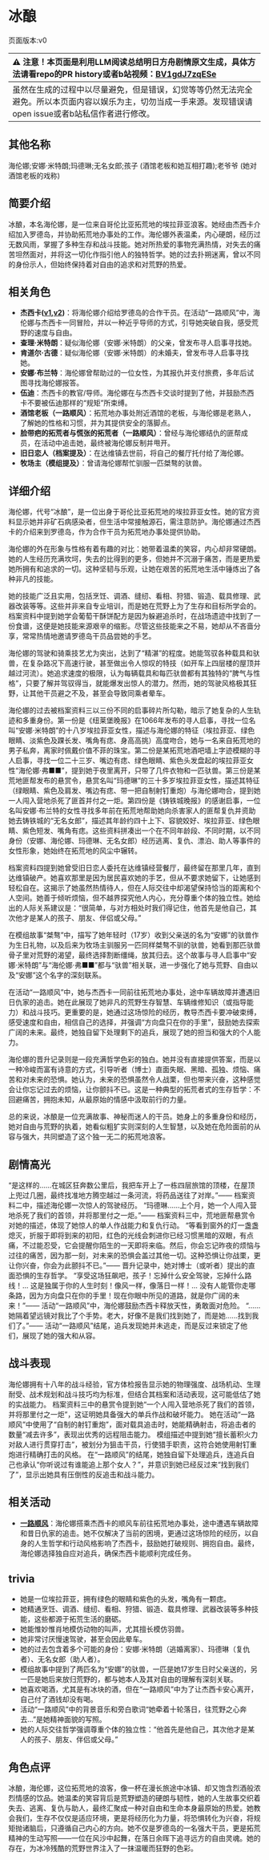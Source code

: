 # 冰酿
页面版本:v0
 

| :warning: 注意！本页面是利用LLM阅读总结明日方舟剧情原文生成，具体方法请看repo的PR history或者b站视频：[BV1gdJ7zqESe](https://www.bilibili.com/video/BV1gdJ7zqESe/)         |
|:----------------------------|
| 虽然在生成的过程中以尽量避免，但是错误，幻觉等等仍然无法完全避免。所以本页面内容以娱乐为主，切勿当成一手来源。发现错误请open issue或者b站私信作者进行修改。|



## 其他名称
海伦娜;安娜·米特朗;玛德琳;无名女郎;孩子 (酒馆老板和她互相打趣);老爷爷 (她对酒馆老板的戏称)
## 简要介绍
冰酿，本名海伦娜，是一位来自哥伦比亚拓荒地的埃拉菲亚浪客。她经由杰西卡介绍加入罗德岛，并协助拓荒地办事处的工作。海伦娜外表温柔，内心硬朗，经历过无数风雨，掌握了多种生存和战斗技能。她对所热爱的事物充满热情，对失去的痛苦坦然面对，并将这一切化作指引他人的独特哲学。她的过去扑朔迷离，曾以不同的身份示人，但始终保持着对自由的追求和对荒野的热爱。
## 相关角色
-   **杰西卡([v1](char_235_jesica.md),[v2](../char_v3/char_235_jesica.md))**：将海伦娜介绍给罗德岛的合作干员。在活动“一路顺风”中，海伦娜与杰西卡一同冒险，并以一种近乎导师的方式，引导她突破自我，感受荒野的速度与自由。
-   **查理·米特朗**：疑似海伦娜（安娜·米特朗）的父亲，曾发布寻人启事寻找她。
-   **肯道尔·古德**：疑似海伦娜（安娜·米特朗）的未婚夫，曾发布寻人启事寻找她。
-   **安娜·布兰特**：海伦娜曾帮助过的一位女性，为其报仇并支付旅费，多年后试图寻找海伦娜报答。
-   **伍迪**：杰西卡的教官/导师。海伦娜在与杰西卡交谈时提到了他，并鼓励杰西卡不要被伍迪那样的“规矩”所束缚。
-   **酒馆老板（一路顺风）**：拓荒地办事处附近酒馆的老板，与海伦娜是老熟人，了解她的性格和习惯，并为其提供安全的落脚点。
-   **脸带疤的拓荒者与慌张的拓荒者（一路顺风）**：曾经与海伦娜结仇的匪帮成员，在活动中追击她，最终被海伦娜反制并甩开。
-   **旧日恋人（档案提及）**：在达维镇去世前，将自己的餐厅托付给了海伦娜。
-   **牧场主（模组提及）**：曾请海伦娜帮忙驯服一匹桀骜的驮兽。
## 详细介绍
海伦娜，代号“冰酿”，是一位出身于哥伦比亚拓荒地的埃拉菲亚女性。她的官方资料显示她并非矿石病感染者，但生活中常接触源石，需注意防护。海伦娜通过杰西卡的介绍来到罗德岛，作为合作干员为拓荒地办事处提供协助。

海伦娜的外在形象与性格有着有趣的对比：她带着温柔的笑容，内心却非常硬朗。她的人生经历充满坎坷，失去的比得到的更多，但她并不沉溺于痛苦，而是更热爱她所拥有和追求的一切。这种坚韧与乐观，让她在艰苦的拓荒地生活中锤炼出了各种非凡的技能。

她的技能广泛且实用，包括烹饪、调酒、缝纫、看相、狩猎、锻造、载具修理、武器改装等等。这些并非来自专业培训，而是她在荒野上为了生存和目标所学会的。档案资料中提到她学会葡萄干酥饼配方是因为躲避追杀时，在战场遗迹中找到了一份食谱，这便是她技能来源艰辛的缩影。尽管这些技能来之不易，她却从不吝啬分享，常常热情地邀请罗德岛干员品尝她的手艺。

海伦娜的驾驶和骑乘技艺尤为突出，达到了“精湛”的程度。她能驾驭各种载具和驮兽，在复杂路况下高速行驶，甚至做出令人惊叹的特技（如开车上四层楼的屋顶并越过河流）。她追求速度的极限，认为每辆载具和每匹驮兽都有其独特的“脾气与性格”，只要了解并驾驭得当，就能爆发出惊人的潜力。然而，她的驾驶风格极其狂野，让其他干员避之不及，甚至会导致同乘者晕车。

海伦娜的过去被档案资料三以三份不同的启事碎片所勾勒，暗示了她复杂的人生轨迹和多重身份。第一份是《纽莱堡晚报》在1066年发布的寻人启事，寻找一位名叫“安娜·米特朗”的十八岁埃拉菲亚女性，描述与海伦娜的特征（埃拉菲亚、绿色眼睛、淡紫色及踝长发、嘴角有痣、身高高挑）高度吻合，她与一名来自拓荒地的男子私奔，离家时佩戴价值不菲的珠宝。第二份是某拓荒地酒吧墙上字迹模糊的寻人启事，寻找一位二十三岁、嘴边有痣、绿色眼睛、紫色头发盘起的埃拉菲亚女性“海伦娜·弗■■”，提到她于夜里离开，只带了几件衣物和一匹驮兽。第三份是某荒地匪帮发布的悬赏令，悬赏名叫“玛德琳”的三十多岁埃拉菲亚女性，描述其特征（绿眼睛、紫色及肩发、嘴边有痣、带一把自制射钉重炮）与海伦娜吻合，提到她一人闯入营地杀死了匪首并付之一炬。第四份是《铸铁城晚报》的感谢启事，一位名叫安娜·布兰特的女性寻找多年前在拓荒地帮助她向杀害家人的匪帮复仇并资助她去铸铁城的“无名女郎”，描述其年龄约四十上下、容貌姣好、埃拉菲亚、绿色眼睛、紫色短发、嘴角有痣。这些资料拼凑出一个在不同年龄段、不同时期，以不同身份（安娜、海伦娜、玛德琳、无名女郎）经历逃离、复仇、漂泊、助人等事件的女性形象，她始终在拓荒地的风尘中辗转。

档案资料四提到她曾受旧日恋人委托在达维镇经营餐厅，最终留在那里几年，直到达维镇破产。她喜欢那里是因为居民喜欢她的手艺，但从不要求她留下，让她感到轻松自在。这揭示了她虽然热情待人，但在人际交往中却渴望保持恰当的距离和个人空间。她善于倾听烦恼，但不越界探究他人内心，充分尊重个体的独立性。她给出的人际关系建议是：“很简单，与对方相处时我们得记住，他首先是他自己，其次他才是某人的孩子、朋友、伴侣或父母。”

在模组故事“桀骜”中，描写了她年轻时（17岁）收到父亲送的名为“安娜”的驮兽作为生日礼物，以及后来为牧场主驯服另一匹同样桀骜不驯的驮兽，她看到那匹驮兽骨子里对荒野的渴望，最终选择割断缰绳，放其归去。这个故事与寻人启事中“安娜·米特朗”与“海伦娜·弗■■”都与“驮兽”相关联，进一步强化了她与荒野、自由以及“安娜”这个名字的深刻联系。

在活动“一路顺风”中，她与杰西卡一同前往拓荒地办事处，途中车辆故障并遭遇旧日仇家的追击。她在此展现了她非凡的荒野生存智慧、车辆维修知识（或指导能力）和战斗技巧。更重要的是，她通过这场惊险的经历，教导杰西卡要冲破束缚，感受速度和自由，相信自己的选择，并强调“方向盘只在你的手里”，鼓励她去探索广阔的未来。最终，她独自留下处理剩下的追兵，展现了她的担当和强大的个人能力。

海伦娜的晋升记录则是一段充满哲学色彩的独白。她并没有直接提供答案，而是以一种冷峻而富有诗意的方式，引导听者（博士）直面失眠、黑暗、孤独、烦恼、痛苦和对未来的恐惧。她认为，未来的恐惧虽然令人战栗，但也带来兴奋，这种感觉会让你忘记过去的烦恼，让你颤抖不已。这是一种典型的拓荒者式的生存哲学：不回避痛苦，拥抱未知，从最原始的情感中汲取前行的力量。

总的来说，冰酿是一位充满故事、神秘而迷人的干员。她身上的多重身份和经历，她对自由与荒野的执着，她看似粗犷实则深刻的人生智慧，以及她在危险面前的从容与强大，共同塑造了这个独一无二的拓荒地浪客。
## 剧情高光
“是这样的......在城区狂奔数公里后，我把车开上了一栋四层旅馆的顶楼，在屋顶上兜过几圈，最终找准地方腾空越过一条河流，将药品送往了对岸。”—— 档案资料二中，描述海伦娜一次惊人的驾驶经历。
“玛德琳......上个月，她一个人闯入营地杀死了我们的首领，并将那里付之一炬。”—— 档案资料三中，荒地匪帮悬赏令对她的描述，体现了她惊人的单人作战能力和复仇行动。
“等看到窗外的灯一盏盏熄灭，折服于即将到来的初阳，红色的光线会刺进你已经习惯黑暗的双眼，有点痛，不过能忍受，它会提醒你陌生的一天即将来临。然后，你会忘记昨夜的烦恼与过往的痛苦，因为那一刻，对未来的恐惧会盖过其他一切。这种恐惧让你战栗，更让你兴奋，你会为此颤抖不已。”—— 晋升记录中，她对博士（或听者）提出的直面恐惧的生存哲学。
“享受这场狂飙吧，孩子！忘掉什么安全驾驶，忘掉什么路线！... 这是独属于你的人生时刻！像风一样，像落日一样！... 没有人能管你走哪条路，因为方向盘只在你的手里！现在你眼中所见的道路，就是你广阔的未来！”—— 活动“一路顺风”中，海伦娜鼓励杰西卡释放天性，勇敢面对危险。
“......她隔着望远镜对我比了个手势。老大，好像不是我们找到她了，而是她......找到我们了。”—— 活动“一路顺风”结尾，追兵发现她并未逃走，而是反过来锁定了他们，展现了她的强大和从容。
## 战斗表现
海伦娜拥有十八年的战斗经验，官方体检报告显示她的物理强度、战场机动、生理耐受、战术规划和战斗技巧均为标准，但结合其档案和活动表现，这可能低估了她的实战能力。
档案资料三中的悬赏令提到她“一个人闯入营地杀死了我们的首领，并将那里付之一炬”，这证明她具备强大的单兵作战和破坏能力。
她在活动“一路顺风”中使用了“自制的射钉重炮”，面对载具追击时，她能精确射击，将追击者的数量“减去许多”，表现出优秀的远程阻击能力。
模组描述中提到她“擅长蓄积火力对敌人进行贯穿打击”，被划分为狙击干员，行使猎手职责，这符合她使用射钉重炮进行精确打击的风格。
在“一路顺风”的结尾，她独自留下处理追兵，连追兵自己也承认“你听说过有谁能追上那个女人？”，并意识到她已经反过来“找到我们了”，显示出她具有压倒性的反追击和战斗能力。
## 相关活动
-   **[一路顺风](../stories/story_coldst_set_1.md)**：海伦娜搭乘杰西卡的顺风车前往拓荒地办事处，途中遭遇车辆故障和昔日仇家的追击。她不仅解决了当前的困境，更通过这场惊险的经历，以自身的人生哲学和行动风格影响了杰西卡，鼓励她打破规则、拥抱自由。最终，海伦娜选择独自应对追兵，确保杰西卡能顺利完成任务。
## trivia
*   她是一位埃拉菲亚，拥有绿色的眼睛和紫色的头发，嘴角有一颗痣。
*   她精通烹饪、调酒、缝纫、看相、狩猎、锻造、载具修理、武器改装等多种技能，这些都源于拓荒生活的磨砺。
*   她能惟妙惟肖地模仿动物的叫声，尤其擅长模仿羽兽。
*   她非常讨厌慢速驾驶，甚至会因此晕车。
*   她的过去包含着多个可能的身份：安娜·米特朗（逃婚离家）、玛德琳（复仇者）、无名女郎（助人者）。
*   模组故事中提到了两匹名为“安娜”的驮兽，一匹是她17岁生日时父亲送的，另一匹是她后来放归荒野的，都与她本人及其对自由的理解有深刻关联。
*   她喜欢喝酒，尤其是有冰块的酒，但在“一路顺风”中为了让杰西卡安心离开，自己付了酒钱却没有喝。
*   活动“一路顺风”中的背景音乐和旁白歌词“她牵着十轮落日，往荒野之心奔去...”是她精神面貌的写照。
*   她的人际交往哲学强调尊重个体的独立性：“他首先是他自己，其次他才是某人的孩子、朋友、伴侣或父母。”
## 角色点评
冰酿，海伦娜，这位拓荒地的浪客，像一杯在漫长旅途中冰镇、却又饱含烈酒般浓烈情感的饮品。她温柔的笑容背后是荒野塑造的硬朗与韧性，她的人生故事交织着失去、逃离、复仇与助人，最终汇聚成一种对自由和生命本身最原始的热爱。她教会我们，生存不仅仅是适应环境，更是将经历化为力量，将恐惧转化为兴奋，将规矩抛诸脑后，只遵循自己内心的方向。她不仅是罗德岛的一名强大干员，更是拓荒精神的生动写照——一位在风沙中起舞，在落日余晖下追寻远方的自由灵魂。她的存在，为冰冷残酷的荒野世界注入了一抹温暖而狂野的色彩。